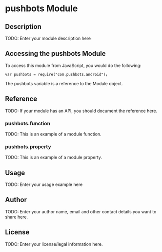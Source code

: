 # pushbots Module

## Description

TODO: Enter your module description here

## Accessing the pushbots Module

To access this module from JavaScript, you would do the following:

    var pushbots = require("com.pushbots.android");

The pushbots variable is a reference to the Module object.

## Reference

TODO: If your module has an API, you should document
the reference here.

### pushbots.function

TODO: This is an example of a module function.

### pushbots.property

TODO: This is an example of a module property.

## Usage

TODO: Enter your usage example here

## Author

TODO: Enter your author name, email and other contact
details you want to share here.

## License

TODO: Enter your license/legal information here.
